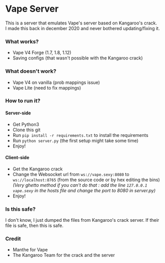 # Vape Server

This is a server that emulates Vape's server based on Kangaroo's crack.\
I made this back in december 2020 and never bothered updating/fixing it.

### What works?
- Vape V4 Forge (1.7, 1.8, 1.12)
- Saving configs (that wasn't possible with the Kangaroo crack)

### What doesn't work?
- Vape V4 on vanilla (prob mappings issue)
- Vape Lite (need to fix mappings)

### How to run it?

#### Server-side
- Get Python3
- Clone this git
- Run `pip install -r requirements.txt` to install the requirements
- Run `python server.py` (the first setup might take some time)
- Enjoy!

#### Client-side
- Get the Kangaroo crack
- Change the Websocket url from `ws://vape.sexy:8080` to `ws://localhost:8765` (from the source code or by hex editing the bins)
*(Very ghetto method if you can't do that : add the line `127.0.0.1 vape.sexy` in the hosts file and change the port to 8080 in server.py)*
- Enjoy!

### Is this safe?

I don't know, I just dumped the files from Kangaroo's crack server. If their file is safe, then this is safe.

### Credit
- Manthe for Vape
- The Kangaroo Team for the crack and the server
